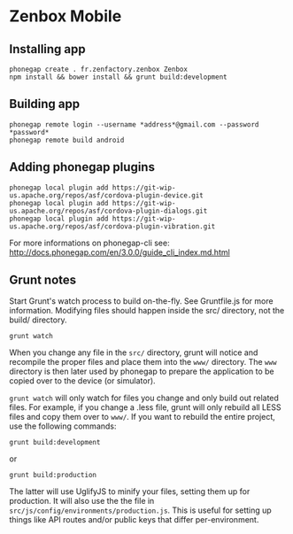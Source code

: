 # Zenbox Mobile

## Installing app

    phonegap create . fr.zenfactory.zenbox Zenbox
    npm install && bower install && grunt build:development

## Building app

    phonegap remote login --username *address*@gmail.com --password *password*
    phonegap remote build android

## Adding phonegap plugins

    phonegap local plugin add https://git-wip-us.apache.org/repos/asf/cordova-plugin-device.git
    phonegap local plugin add https://git-wip-us.apache.org/repos/asf/cordova-plugin-dialogs.git
    phonegap local plugin add https://git-wip-us.apache.org/repos/asf/cordova-plugin-vibration.git

For more informations on phonegap-cli see:
http://docs.phonegap.com/en/3.0.0/guide_cli_index.md.html

## Grunt notes

Start Grunt's watch process to build on-the-fly. See Gruntfile.js for more information. Modifying files should happen inside the src/ directory, not the build/ directory.

    grunt watch

When you change any file in the `src/` directory, grunt will notice and
recompile the proper files and place them into the `www/` directory. The
`www` directory is then later used by phonegap to prepare the
application to be copied over to the device (or simulator).

`grunt watch` will only watch for files you change and only build out
related files. For example, if you change a .less file, grunt will only
rebuild all LESS files and copy them over to `www/`. If you want to
rebuild the entire project, use the following commands:

    grunt build:development

or

    grunt build:production

The latter will use UglifyJS to minify your files, setting them up for
production. It will also use the the file in
`src/js/config/environments/production.js`. This is useful for setting
up things like API routes and/or public keys that differ
per-environment.
